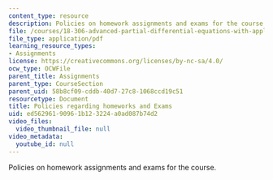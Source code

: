 ```yaml
---
content_type: resource
description: Policies on homework assignments and exams for the course.
file: /courses/18-306-advanced-partial-differential-equations-with-applications-fall-2009/ed56296190961b123224a0ad087b74d2_MIT18_306f09_assn01_PSetPolicies.pdf
file_type: application/pdf
learning_resource_types:
- Assignments
license: https://creativecommons.org/licenses/by-nc-sa/4.0/
ocw_type: OCWFile
parent_title: Assignments
parent_type: CourseSection
parent_uid: 58b8cf09-cddb-40d7-27c8-1068ccd19c51
resourcetype: Document
title: Policies regarding homeworks and Exams
uid: ed562961-9096-1b12-3224-a0ad087b74d2
video_files:
  video_thumbnail_file: null
video_metadata:
  youtube_id: null
---
```

Policies on homework assignments and exams for the course.